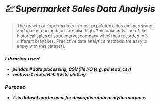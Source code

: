# **_💹 Supermarket Sales Data Analysis_**

> The growth of supermarkets in most populated cities are increasing and market competitions are also high. This dataset is one of the historical sales of supermarket company which has recorded in 3 different branches. Predictive data analytics methods are easy to apply with this datasets.

### ***Libraries used***
* ***pandas # data processing, CSV file I/O (e.g. pd.read_csv)***
* ***seaborn & matplotlib #data plotting***

### **_Purpose_**
* ***This dataset can be used for descriptive data analytics purpose.***
